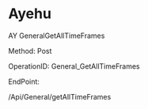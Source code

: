 #     Ayehu


AY GeneralGetAllTimeFrames

Method: Post

OperationID: General_GetAllTimeFrames

EndPoint:

/Api/General/getAllTimeFrames
